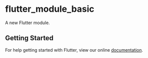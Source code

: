 # flutter_module_basic

A new Flutter module.

## Getting Started

For help getting started with Flutter, view our online
[documentation](https://flutter.dev/).
